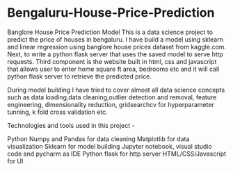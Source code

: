 # Bengaluru-House-Price-Prediction

Banglore House Price Prediction Model
This is a data science project to predict the price of houses in bengaluru. I have build a model using sklearn and linear regression using banglore house prices dataset from kaggle.com. Next, to write a python flask server that uses the saved model to serve http requests. Third component is the website built in html, css and javascript that allows user to enter home square ft area, bedrooms etc and it will call python flask server to retrieve the predicted price. 

During model building I have tried to cover almost all data science concepts such as data loading,data cleaning,outlier detection and removal, feature engineering, dimensionality reduction, gridsearchcv for hyperparameter tunning, k fold cross validation etc.

Technologies and tools used in this project - 

Python
Numpy and Pandas for data cleaning
Matplotlib for data visualization
Sklearn for model building
Jupyter notebook, visual studio code and pycharm as IDE
Python flask for http server
HTML/CSS/Javascript for UI
